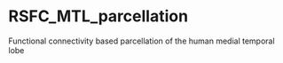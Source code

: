 # RSFC_MTL_parcellation
Functional connectivity based parcellation of the human medial temporal lobe
